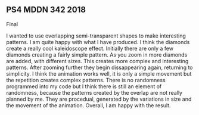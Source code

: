 ## PS4 MDDN 342 2018

Final

I wanted to use overlapping semi-transparent shapes to make interesting patterns. I am quite happy with what I have produced. I think the diamonds create a really cool kaleidoscope effect.
Initially there are only a few diamonds creating a fairly simple pattern. As you zoom in more diamonds are added, with different sizes. This creates more complex and interesting patterns. After zooming further they begin dissappearing again, returning to simplicity.
I think the animation works well, it is only a simple movement but the repetition creates complex patterns. 
There is no randomness programmed into my code but I think there is still an element of randomness, because the patterns created by the overlap are not really planned by me. They are procedual, generated by the variations in size and the movement of the animation.
Overall, I am happy with the result.